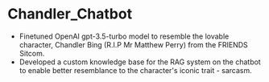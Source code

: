 # Chandler_Chatbot

- Finetuned OpenAI gpt-3.5-turbo model to resemble the lovable character, Chandler Bing (R.I.P Mr Matthew Perry) from the FRIENDS Sitcom.
- Developed a custom knowledge base for the RAG system on the chatbot to enable better resemblance to the character's iconic trait - sarcasm.
